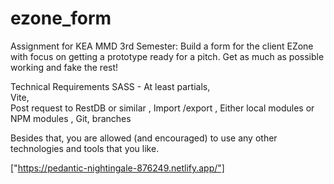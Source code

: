 # ezone_form

Assignment for KEA MMD 3rd Semester: Build a form for the client EZone with focus on getting a prototype ready for a pitch.
Get as much as possible working and fake the rest!

Technical Requirements 
    SASS - At least partials,  
    Vite,  
    Post request to RestDB or similar , 
    Import /export , 
    Either local modules or NPM modules , 
    Git, branches 

Besides that, you are allowed (and encouraged) to use any other technologies and tools that you like.

["https://pedantic-nightingale-876249.netlify.app/"]
